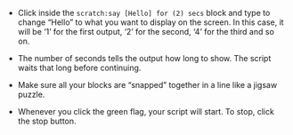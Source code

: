 -   Click inside the `scratch:say [Hello] for (2) secs` block and type to change
    “Hello” to what you want to display on the screen.
    In this case, it will be ‘1’ for the first output, ‘2’ for the second, ‘4’ for
    the third and so on.

-   The number of seconds tells the output how long to show.
    The script waits that long before continuing.

-   Make sure all your blocks are “snapped” together in a line like a jigsaw puzzle.

-   Whenever you click the green flag, your script will start.
    To stop, click the stop button.
